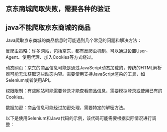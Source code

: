 
## 京东商城爬取失败，需要各种的验证

## java不能爬取京东商城的商品

Java爬取京东商城的商品信息时可能遇到几个常见的问题和解决方法：

反爬虫策略：许多网站，包括京东，都有反爬虫机制。可以通过设置User-Agent、使用代理、加入Cookies等方式绕过。

动态网页：京东的商品信息可能是通过JavaScript动态加载的，传统的HTML解析器可能无法获取这些动态内容。需要使用支持JavaScript渲染的工具，如Selenium或者使用API。

权限限制：有些网站可能需要登录才能查看商品信息，需要模拟登录或使用已有的Cookies。

数据加密：商品信息可能经过加密处理，需要特定的解密方法。

以下是使用Selenium和Java代码的示例，该代码可能需要根据实际情况进行调整：
